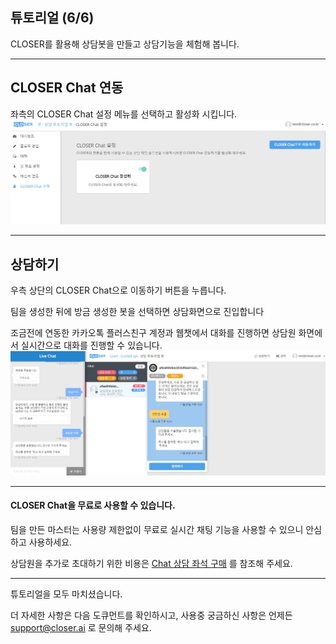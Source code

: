 ## 튜토리얼 \(6/6\)

CLOSER를 활용해 상담봇을 만들고 상담기능을 체험해 봅니다.

---

## CLOSER Chat 연동

좌측의 CLOSER Chat 설정 메뉴를 선택하고 활성화 시킵니다.![](/assets/builder_chat_integration.png)

---

## 상담하기

우측 상단의 CLOSER Chat으로 이동하기 버튼을 누릅니다.

팀을 생성한 뒤에 방금 생성한 봇을 선택하면 상담화면으로 진입합니다

조금전에 연동한 카카오톡 플러스친구 계정과 웹챗에서 대화를 진행하면 상담원 화면에서 실시간으로 대화를 진행할 수 있습니다.![](/assets/builder_chat_testing.png)

---

#### CLOSER Chat을 무료로 사용할 수 있습니다.

팀을 만든 마스터는 사용량 제한없이 무료로 실시간 채팅 기능을 사용할 수 있으니 안심하고 사용하세요.  

상담원을 추가로 초대하기 위한 비용은 [Chat 상담 좌석 구매](/chat-c0c1-b2f4-c6d0-c6a9-cc44-d305-d074-b77c-c774-c5b8-d2b8/c0c1-b2f4-c88c-c11d-ad6c-b9e4.md) 를 참조해 주세요.



---

튜토리얼을 모두 마치셨습니다.

더 자세한 사항은 다음 도큐먼트를 확인하시고, 사용중 궁금하신 사항은 언제든 support@closer.ai 로 문의해 주세요.

